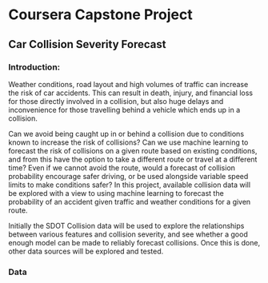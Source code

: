 # Coursera Capstone Project
## Car Collision Severity Forecast

### Introduction:

Weather conditions, road layout and high volumes of traffic can increase the risk of car accidents. This can result in death, injury, and financial loss for those directly involved in a collision, but also huge delays and inconvenience for those travelling behind a vehicle which ends up in a collision.

Can we avoid being caught up in or behind a collision due to conditions known to increase the risk of collisions? Can we use machine learning to forecast the risk of collisions on a given route based on existing conditions, and from this have the option to take a different route or travel at a different time? Even if we cannot avoid the route, would a forecast of collision probability encourage safer driving, or be used alongside variable speed limits to make conditions safer? In this project, available collision data will be explored with a view to using machine learning to forecast the probability of an accident given traffic and weather conditions for a given route.

Initially the SDOT Collision data will be used to explore the relationships between various features and collision severity, and see whether a good enough model can be made to reliably forecast collisions. Once this is done, other data sources will be explored and tested.

### Data

